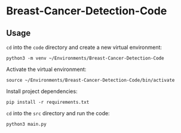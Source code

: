 # Breast-Cancer-Detection-Code

## Usage

`cd` into the `code` directory and create a new virtual environment:

```
python3 -m venv ~/Environments/Breast-Cancer-Detection-Code
```

Activate the virtual environment:

```
source ~/Environments/Breast-Cancer-Detection-Code/bin/activate
```

Install project dependencies:

```
pip install -r requirements.txt
```

`cd` into the `src` directory and run the code:

```
python3 main.py
```
